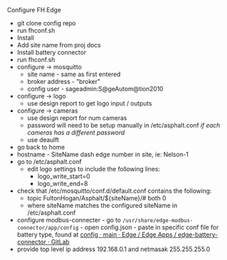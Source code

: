 Configure FH Edge
- git clone config repo
- run fhconf.sh
- Install
- Add site name from proj docs
- Install battery connector
- run fhconf.sh
- configure -> mosquitto
	- site name - same as first entered
	- broker address - "broker"
	- config user - sageadmin:S@geAutom@tion2010
- configure -> logo
	- use design report to get logo input / outputs
- configure -> cameras
	- use design report for num cameras
	- password will need to be setup manually in /etc/asphalt.conf *if each cameras has a different password*
	- use deaulft
- go back to home
- hostname - SiteName dash edge number in site, ie: Nelson-1
- go to /etc/asphalt.conf
	- edit logo settings to include the following lines:
		- logo_write_start=0
		- logo_write_end=8
- check that /etc/mosquitto/conf.d/default.conf contains the following:
	- topic FultonHogan/Asphalt/${siteName}/# both 0
	- where siteName matches the configured siteName in /etc/asphalt.conf
- configure modbus-connecter
		- go to `/usr/share/edge-modbus-connector/app/config`
		- open config.json
		- paste in specific conf file for battery type, found at [config · main · Edge / Edge Apps / edge-battery-connector · GitLab](https://git.gotosage.com/edge/edge-apps/edge-battery-connector/-/tree/main/config?ref_type=heads)
- provide top level ip address 192.168.0.1 and netmasak 255.255.255.0
 